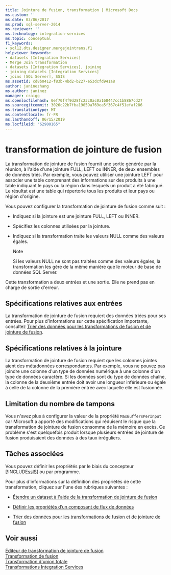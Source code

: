 ```yaml
---
title: Jointure de fusion, transformation | Microsoft Docs
ms.custom: ''
ms.date: 03/06/2017
ms.prod: sql-server-2014
ms.reviewer: ''
ms.technology: integration-services
ms.topic: conceptual
f1_keywords:
- sql12.dts.designer.mergejointrans.f1
helpviewer_keywords:
- datasets [Integration Services]
- Merge Join transformation
- datasets [Integration Services], joining
- joining datasets [Integration Services]
- joins [SQL Server], SSIS
ms.assetid: cd8b0412-f83b-4bd2-b227-e53dcfd941a8
author: janinezhang
ms.author: janinez
manager: craigg
ms.openlocfilehash: 0ef70f4f9d28fc23c0ac0a168447cc1b8867cd27
ms.sourcegitcommit: 3026c22b7fba19059a769ea5f367c4f51efaf286
ms.translationtype: MT
ms.contentlocale: fr-FR
ms.lasthandoff: 06/15/2019
ms.locfileid: "62900165"
---
```

# <a name="merge-join-transformation"></a>transformation de jointure de fusion
  La transformation de jointure de fusion fournit une sortie générée par la réunion, à l'aide d'une jointure FULL, LEFT ou INNER, de deux ensembles de données triés. Par exemple, vous pouvez utiliser une jointure LEFT pour associer une table comprenant des informations sur des produits à une table indiquant le pays ou la région dans lesquels un produit a été fabriqué. Le résultat est une table qui répertorie tous les produits et leur pays ou région d'origine.  
  
 Vous pouvez configurer la transformation de jointure de fusion comme suit :  
  
-   Indiquez si la jointure est une jointure FULL, LEFT ou INNER.  
  
-   Spécifiez les colonnes utilisées par la jointure.  
  
-   Indiquez si la transformation traite les valeurs NULL comme des valeurs égales.  
  
    > [!NOTE]  
    >  Si les valeurs NULL ne sont pas traitées comme des valeurs égales, la transformation les gère de la même manière que le moteur de base de données SQL Server.  
  
 Cette transformation a deux entrées et une sortie. Elle ne prend pas en charge de sortie d'erreur.  
  
## <a name="input-requirements"></a>Spécifications relatives aux entrées  
 La transformation de jointure de fusion requiert des données triées pour ses entrées. Pour plus d’informations sur cette spécification importante, consultez [Trier des données pour les transformations de fusion et de jointure de fusion](sort-data-for-the-merge-and-merge-join-transformations.md).  
  
## <a name="join-requirements"></a>Spécifications relatives à la jointure  
 La transformation de jointure de fusion requiert que les colonnes jointes aient des métadonnées correspondantes. Par exemple, vous ne pouvez pas joindre une colonne d'un type de données numérique à une colonne d'un type de données caractère. Si les données sont du type de données chaîne, la colonne de la deuxième entrée doit avoir une longueur inférieure ou égale à celle de la colonne de la première entrée avec laquelle elle est fusionnée.  
  
## <a name="buffer-throttling"></a>Limitation du nombre de tampons  
 Vous n'avez plus à configurer la valeur de la propriété `MaxBuffersPerInput` car Microsoft a apporté des modifications qui réduisent le risque que la transformation de jointure de fusion consomme de la mémoire en excès. Ce problème s'est quelquefois produit lorsque plusieurs entrées de jointure de fusion produisaient des données à des taux irréguliers.  
  
## <a name="related-tasks"></a>Tâches associées  
 Vous pouvez définir les propriétés par le biais du concepteur [!INCLUDE[ssIS](../../../includes/ssis-md.md)] ou par programme.  
  
 Pour plus d'informations sur la définition des propriétés de cette transformation, cliquez sur l'une des rubriques suivantes :  
  
-   [Étendre un dataset à l'aide de la transformation de jointure de fusion](merge-join-transformation.md)  
  
-   [Définir les propriétés d’un composant de flux de données](../set-the-properties-of-a-data-flow-component.md)  
  
-   [Trier des données pour les transformations de fusion et de jointure de fusion](sort-data-for-the-merge-and-merge-join-transformations.md)  
  
## <a name="see-also"></a>Voir aussi  
 [Éditeur de transformation de jointure de fusion](../../merge-join-transformation-editor.md)   
 [Transformation de fusion](merge-transformation.md)   
 [Transformation d'union totale](union-all-transformation.md)   
 [Transformations Integration Services](integration-services-transformations.md)  
  
  
